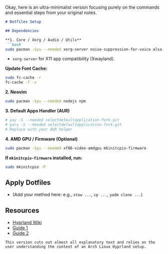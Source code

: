 Okay, here is an ultra-minimalist version focusing purely on the commands and essential steps from your original notes.

```markdown
# Dotfiles Setup

## Dependencies

**1. Core / Xorg / Audio / Utils**
```bash
sudo pacman -Syu --needed xorg-server noise-suppression-for-voice alsa-firmware python-pynvim topgrade ttf-symbola ttf-dejavu noto-fonts-emoji ttf-jetbrains-mono-nerd ttf-cascadia-code-nerd
```
*   `xorg-server` for X11 app compatibility (Xwayland).

**Update Font Cache:**
```bash
sudo fc-cache -r
fc-cache -f -v
```

**2. Neovim**
```bash
sudo pacman -Syu --needed nodejs npm
```

**3. Default Apps Handler (AUR)**
```bash
# yay -S --needed selectdefaultapplication-fork-git
# paru -S --needed selectdefaultapplication-fork-git
# Replace with your AUR helper
```

**4. AMD GPU / Firmware (Optional)**
```bash
sudo pacman -Syu --needed xf86-video-amdgpu mkinitcpio-firmware
```
**If `mkinitcpio-firmware` installed, run:**
```bash
sudo mkinitcpio -P
```

## Apply Dotfiles

*   (Add your method here: e.g., `stow ...`, `cp ...`, `yadm clone ...`)

## Resources

*   [Hyprland Wiki](https://wiki.hyprland.org/)
*   [Guide 1](https://rlw.pages.dev/)
*   [Guide 2](https://dotfiles-docs.vercel.app/)
```
This version cuts out almost all explanatory text and relies on the user understanding the context of an Arch Linux Hyprland setup.
